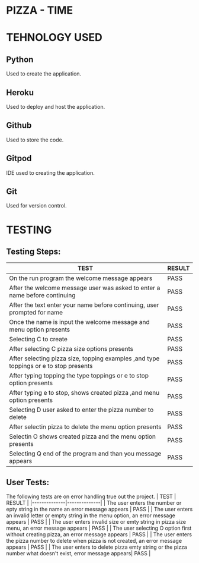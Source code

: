 # PIZZA - TIME
# TEHNOLOGY USED
## Python
Used to create the application.
## Heroku
Used to deploy and host the application.
## Github
Used to store the code.
## Gitpod
IDE used to creating the application.
## Git
Used for version control.
# TESTING
## Testing Steps:
|                    TEST                                                              | RESULT |
|---------|-----------|
| On the run program the welcome message appears                                       |  PASS  |
| After the welcome message user was asked to enter a name before continuing           |  PASS  |
| After the text enter your name before continuing, user prompted for name             |  PASS  |
| Once the name is input the welcome message and menu option presents                  |  PASS  |
| Selecting C to create                                                                |  PASS  |
| After selecting C pizza size options presents                                        |  PASS  |
| After selecting pizza size, topping examples ,and type toppings or e to stop presents|  PASS  |
| After typing topping the type toppings or e to stop option presents                  |  PASS  |
| After typing e to stop, shows created pizza ,and menu option presents                |  PASS  |
| Selecting D user asked to enter the pizza number to delete                           |  PASS  |
| After selectin pizza to delete the menu option presents                              |  PASS  |
| Selectin O shows created pizza and the menu option presents                          |  PASS  |
| Selecting Q end of the program and than you message appears                          |  PASS  |

## User Tests: 
The following tests are on error handling true out the project.
|                      TEST                                                                                | RESULT |
|--------------|--------------|
| The user enters the number or epty string in the name an error message appears                           |  PASS  |
| The user enters an invalid letter or empty string in the menu option, an error message appears           |  PASS  |
| The user enters invalid size or emty string in pizza size menu, an error message appears                 |  PASS  |
| The user selecting O option first without creating pizza, an error message appears                       |  PASS  |
| The user enters the pizza number to delete when pizza is not created, an error message appears           |  PASS  |
| The user enters to delete pizza emty string or the pizza number what doesn't exist, error message appears|  PASS  |